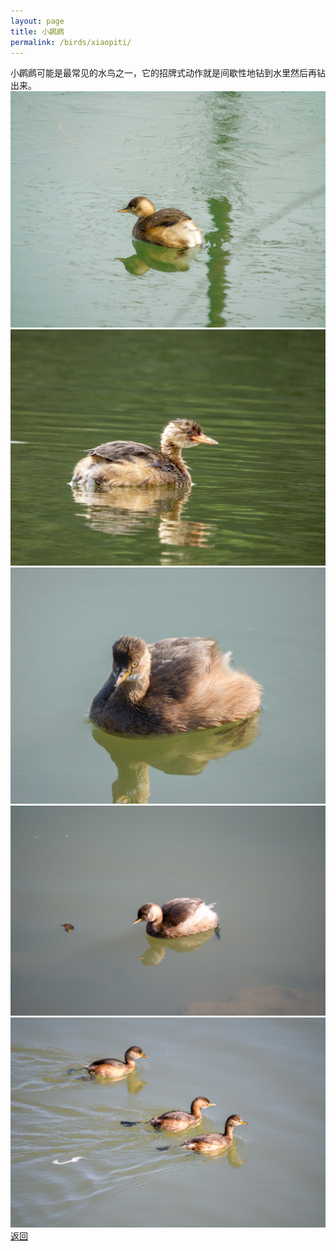 ```yaml
---
layout: page
title: 小䴙䴘
permalink: /birds/xiaopiti/
---
```

小䴙䴘可能是最常见的水鸟之一，它的招牌式动作就是间歇性地钻到水里然后再钻出来。
![](../picture/小䴙䴘/DSC02450.jpg)
![](../picture/小䴙䴘/DSCN2513.jpg)
![](../picture/小䴙䴘/DSCN5214.jpg)
![](../picture/小䴙䴘/DSC_0805.jpg)
![](../picture/小䴙䴘/DSC_0335.jpg)
[返回](../../)
